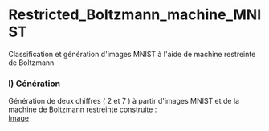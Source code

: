 # Restricted_Boltzmann_machine_MNIST
Classification et génération d'images MNIST à l'aide de machine restreinte de Boltzmann
### I) Génération
Génération de deux chiffres ( 2 et 7 ) à partir d'images MNIST et de la machine de Boltzmann restreinte construite :  
[Image](Img/2_7_original.png)
